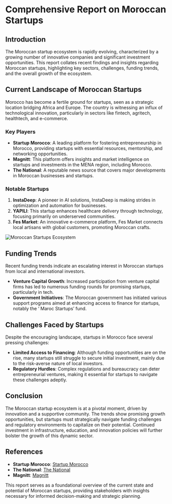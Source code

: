 # Comprehensive Report on Moroccan Startups

## Introduction 
The Moroccan startup ecosystem is rapidly evolving, characterized by a growing number of innovative companies and significant investment opportunities. This report collates recent findings and insights regarding Moroccan startups, highlighting key sectors, challenges, funding trends, and the overall growth of the ecosystem.

## Current Landscape of Moroccan Startups
Morocco has become a fertile ground for startups, seen as a strategic location bridging Africa and Europe. The country is witnessing an influx of technological innovation, particularly in sectors like fintech, agritech, healthtech, and e-commerce.

### Key Players
- **Startup Morocco**: A leading platform for fostering entrepreneurship in Morocco, providing startups with essential resources, mentorship, and networking opportunities. 
- **Magnitt**: This platform offers insights and market intelligence on startups and investments in the MENA region, including Morocco.
- **The National**: A reputable news source that covers major developments in Moroccan businesses and startups.

### Notable Startups
1. **InstaDeep**: A pioneer in AI solutions, InstaDeep is making strides in optimization and automation for businesses.
2. **YAPILI**: This startup enhances healthcare delivery through technology, focusing primarily on underserved communities.
3. **Fes Market**: An innovative e-commerce platform, Fes Market connects local artisans with global customers, promoting Moroccan crafts.

![Moroccan Startups Ecosystem](https://via.placeholder.com/960x540.png?text=Moroccan+Startups+Ecosystem+Image)

## Funding Trends
Recent funding trends indicate an escalating interest in Moroccan startups from local and international investors. 
- **Venture Capital Growth**: Increased participation from venture capital firms has led to numerous funding rounds for promising startups, particularly in tech.
- **Government Initiatives**: The Moroccan government has initiated various support programs aimed at enhancing access to finance for startups, notably the ‘ Maroc Startups’ fund.

## Challenges Faced by Startups
Despite the encouraging landscape, startups in Morocco face several pressing challenges:
- **Limited Access to Financing**: Although funding opportunities are on the rise, many startups still struggle to secure initial investment, mainly due to the risk-averse nature of local investors.
- **Regulatory Hurdles**: Complex regulations and bureaucracy can deter entrepreneurial ventures, making it essential for startups to navigate these challenges adeptly.

## Conclusion
The Moroccan startup ecosystem is at a pivotal moment, driven by innovation and a supportive community. The trends show promising growth opportunities, but startups must strategically navigate funding challenges and regulatory environments to capitalize on their potential. Continued investment in infrastructure, education, and innovation policies will further bolster the growth of this dynamic sector.

## References
- **Startup Morocco**: [Startup Morocco](https://www.startupmorocco.com)
- **The National**: [The National](https://www.thenationalnews.com)
- **Magnitt**: [Magnitt](https://magnitt.com)

This report serves as a foundational overview of the current state and potential of Moroccan startups, providing stakeholders with insights necessary for informed decision-making and strategic planning.